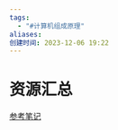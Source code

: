 ```yaml
---
tags:
  - "#计算机组成原理"
aliases: 
创建时间: 2023-12-06 19:22
---
```

# 资源汇总

[参考笔记](https://blog.csdn.net/qq_29678157/article/details/129924375)